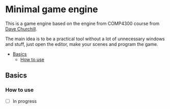 # Minimal game engine

This is a game engine based on the engine from COMP4300 course from [Dave Churchill](https://www.youtube.com/@DaveChurchill/playlists).

The main idea is to be a practical tool without a lot of unnecessary windows and stuff, just open the editor, make your scenes and program the game.

- [Basics](#basics)
  - [How to use](#how-to-use)

## Basics

### How to use
- [ ] In progress
